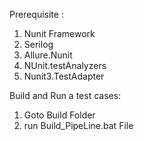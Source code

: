 Prerequisite :

1) Nunit Framework
2) Serilog 
3) Allure.Nunit 
4) NUnit.testAnalyzers
5) Nunit3.TestAdapter

Build and Run a test cases: 

1)  Goto Build Folder 
2)  run Build_PipeLine.bat File

